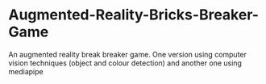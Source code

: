 # Augmented-Reality-Bricks-Breaker-Game
An augmented reality break breaker game. One version using computer vision techniques (object and colour detection) and another one using mediapipe
